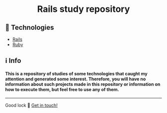 <h1 align="center">Rails study repository</h1>

## :rocket: Technologies

* [Rails](https://rubyonrails.org/)
* [Ruby](https://www.ruby-lang.org/en/)


## :information_source: Info

#### This is a repository of studies of some technologies that caught my attention and generated some interest. Therefore, you will have no information about such projects made in this repository or information on how to execute them, but feel free to use any of them.

---

Good lock :wave: [Get in touch!](https://www.linkedin.com/in/nelsonwenner/)

